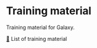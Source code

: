 Training material
=================

Training material for Galaxy.


[:book:](https://c3bi-pasteur-fr.github.io/Galaxy_training_material/) List of training material


